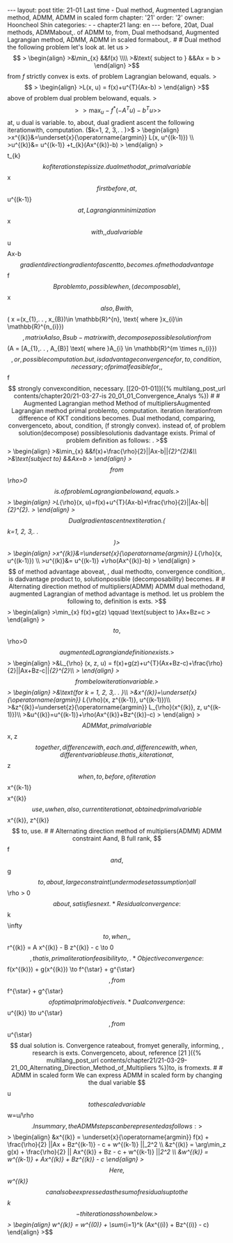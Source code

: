 --- layout: post title: 21-01 Last time - Dual method, Augmented Lagrangian method, ADMM, ADMM in scaled form chapter: '21' order: '2' owner: Hooncheol Shin categories: - - chapter21 lang: en --- before, 20at, Dual methods, ADMMabout,. of ADMM to, from, Dual methodsand, Augmented Lagrangian method, ADMM, ADMM in scaled formabout,. # # Dual method the following problem let's look at. let us >$$ > \begin{align} >&\min_{x} &&f(x) \\\\ >&\text{ subject to } &&Ax = b > \end{align} >$$ from $f$ strictly convex is exts. of problem Lagrangian belowand, equals. >$$ > \begin{align} >L(x, u) = f(x)+u^{T}(Ax-b) > \end{align} >$$ above of problem dual problem belowand, equals. >$$ >\begin{equation} >\max_u -f^{\ast}(-A^T u) - b^T u >\end{equation} >$$ at, u dual is variable. to, about, dual gradient ascent the following iterationwith, computation. ($k=1, 2, 3,. . $) >$$ > \begin{align} >x^{(k)}&=\underset{x}{\operatorname{argmin}} L(x, u^{(k-1)}) \\\\ >u^{(k)}&= u^{(k-1)} +t_{k}(Ax^{(k)}-b) > \end{align} >$$ $$t_{k}$$ k of iteration step is size. dual methodat, , primal variable $$x$$ first before, at, $$u^{(k-1)}$$at, Lagrangian minimization$$x$$with, , dual variable $$u$$ $$Ax-b$$ gradient direction gradient of ascent to, becomes. of method advantage $$f$$ Bproblemto, possible when, (decomposable), $$x$$ also, Bwith, $$( x =(x_{1},. . , x_{B})\in \mathbb{R}^{n}, \text{ where }x_{i}\in \mathbb{R}^{n_{i}})$$, matrix A also, Bsub-matrix with, decompose possiblesolutionfrom$$(A = [A_{1},. . , A_{B}] \text{ where }A_{i} \in \mathbb{R}^{m \times n_{i}})$$, or, possible computation. but, is dadvantage convergence for, to, condition, necessary; of primal feasible for, , $$f$$ strongly convexcondition, necessary. [[20-01-01]]({% multilang_post_url contents/chapter20/21-03-27-is 20_01_01_Convergence_Analys %}) # # Augmented Lagrangian method Method of multipliersAugmented Lagrangian method primal problemto, computation. iteration iterationfrom difference of KKT conditions becomes. Dual methodand, comparing, convergenceto, about, condition, (f strongly convex). instead of, of problem solution(decompose) possiblesolutionis dadvantage exists. Primal of problem definition as follows: . >$$ > \begin{align} >&\min_{x} &&f(x)+\frac{\rho}{2}||Ax-b||_{2}^{2}&\\\\ >&\text{subject to} &&Ax=b > \end{align} >$$ from $$\rho>0$$is. of problem Lagrangian belowand, equals. >$$ > \begin{align} >L_{\rho}(x, u)=f(x)+u^{T}(Ax-b)+\frac{\rho}{2}||Ax-b||_{2}^{2}. > \end{align} >$$ Dual gradient ascent next iteration. ($$k=1, 2, 3,. . $$) >$$ > \begin{align} >x^{(k)}&=\underset{x}{\operatorname{argmin}} L_{\rho}(x, u^{(k-1)}) \\\\ >u^{(k)}&= u^{(k-1)} +\rho(Ax^{(k)}-b) > \end{align} >$$ of method advantage aboveat, , dual methodto, convergence condition,. is dadvantage product to, solutionpossible (decomposability) becomes. # # Alternating direction method of multipliers(ADMM) ADMM dual methodand, augmented Lagrangian of method advantage is method. let us problem the following to, definition is exts. >$$ > \begin{align} >\min_{x} f(x)+g(z) \qquad \text{subject to }Ax+Bz=c > \end{align} >$$ to, $$\rho>0$$ augmented Lagrangian definition exists. >$$ > \begin{align} >&L_{\rho} (x, z, u) = f(x)+g(z)+u^{T}(Ax+Bz-c)+\frac{\rho}{2}||Ax+Bz-c||_{2}^{2}\\\\ > \end{align} >$$ from belowiteration variable. >$$ > \begin{align} >&\text{for k = 1, 2, 3,. . }\\\\ >&x^{(k)}=\underset{x}{\operatorname{argmin}} L_{\rho}(x, z^{(k-1)}, u^{(k-1)})\\\\ >&z^{(k)}=\underset{z}{\operatorname{argmin}} L_{\rho}(x^{(k)}, z, u^{(k-1)})\\\\ >&u^{(k)}=u^{(k-1)}+\rho(Ax^{(k)}+Bz^{(k)}-c) > \end{align} >$$ ADMMat, primal variable $$x, z$$ together, differencewith, each. and, differencewith, when, different variable use. that is, , k iterationat, $$z$$ when, to, before, of iteration $$x^{(k-1)}$$ $$x^{(k)}$$ use, u when, also, current iterationat, obtained primal variable $$x^{(k)}, z^{(k)}$$ to, use. # # Alternating direction method of multipliers(ADMM) ADMM constraint Aand, B full rank, $$f$$and, $$g$$to, about, large constraint (under modeset assumption) all $$\rho > 0$$about, satisfies next. * Residual convergence: $$k$$ $$\infty$$to, when, , $$r^{(k)} = A x^{(k)} - B z^{(k)} - c \to 0$$, that is, primal iteration feasibilityto,. * Objective convergence: $$f(x^{(k)}) + g(x^{(k)}) \to f^{\star} + g^{\star}$$, from $$f^{\star} + g^{\star}$$ of optimal primal objective is. * Dual convergence: $$u^{(k)} \to u^{\star}$$, from $$u^{\star}$$ dual solution is. Convergence rateabout, fromyet generally, informing, , research is exts. Convergenceto, about, reference [21 ]({% multilang_post_url contents/chapter21/21-03-29-21_00_Alternating_Direction_Method_of_Multipliers %})to, is fromexts. # # ADMM in scaled form We can express ADMM in scaled form by changing the dual variable $$u$$ to the scaled variable $$w=u/\rho$$. In summary, the ADMM steps can be represented as follows: >$$ > \begin{align} &x^{(k)} = \underset{x}{\operatorname{argmin}} f(x) + \frac{\rho}{2} ||Ax + Bz^{(k-1)} - c + w^{(k-1)} ||_2^2 \\\\ &z^{(k)} = \arg\min_z g(x) + \frac{\rho}{2} || Ax^{(k)} + Bz - c + w^{(k-1)} ||_2^2 \\\\ &w^{(k)} = w^{(k-1)} + Ax^{(k)} + Bz^{(k)} - c \end{align} >$$ Here, $$w^{(k)}$$ can also be expressed as the sum of residuals up to the $$k$$-th iteration as shown below. >$$ > \begin{align} w^{(k)} = w^{(0)} + \sum_{i=1}^k (Ax^{(i)} + Bz^{(i)} - c) \end{align} >$$
